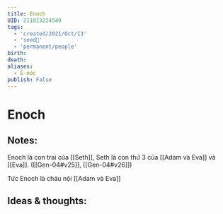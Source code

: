 ```yaml
---
title: Enoch
UID: 211013224549
tags:
  - 'created/2021/Oct/13'
  - 'seed🥜'
  - 'permanent/people'
birth: 
death: 
aliases:
  - Ê-nóc
publish: False
---
```

# Enoch

## Notes:
Enoch là con trai của [[Seth]], Seth là con thứ 3 của [[Adam và Eva]] và [[Eva]]. ([[Gen-04#v25]], [[Gen-04#v26]])

Tức Enoch là cháu nội [[Adam và Eva]]

## Ideas & thoughts:
